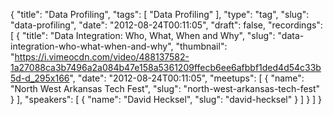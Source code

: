 {
  "title": "Data Profiling",
  "tags": [
    "Data Profiling"
  ],
  "type": "tag",
  "slug": "data-profiling",
  "date": "2012-08-24T00:11:05",
  "draft": false,
  "recordings": [
    {
      "title": "Data Integration: Who, What, When and Why",
      "slug": "data-integration-who-what-when-and-why",
      "thumbnail": "https://i.vimeocdn.com/video/488137582-1a27088ca3b7496a2a084b47e158a5361209ffecb6ee6afbbf1ded4d54c33b5d-d_295x166",
      "date": "2012-08-24T00:11:05",
      "meetups": [
        {
          "name": "North West Arkansas Tech Fest",
          "slug": "north-west-arkansas-tech-fest"
        }
      ],
      "speakers": [
        {
          "name": "David Hecksel",
          "slug": "david-hecksel"
        }
      ]
    }
  ]
}
